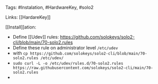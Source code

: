 Tags: #Instalation, #HardwareKey, #solo2

Links: [[HardareKey]] 

[[Install]]ation:

* Define [[Udev]] rules: https://github.com/solokeys/solo2-cli/blob/main/70-solo2.rules 
* Define these rule on administrator level `/etc/udev`
* with `cp https://github.com/solokeys/solo2-cli/blob/main/70-solo2.rules /etc/udev/`
* `sudo curl -L -o /etc/udev/rules.d/70-solo2.rules https://raw.githubusercontent.com/solokeys/solo2-cli/main/70-solo2.rules`
* 

